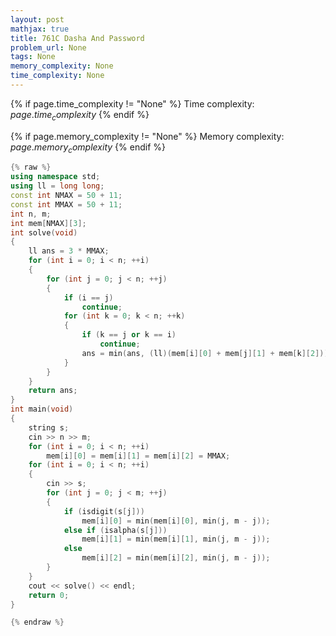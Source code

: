 ```yaml
---
layout: post
mathjax: true
title: 761C Dasha And Password
problem_url: None
tags: None
memory_complexity: None
time_complexity: None
---
```




{% if page.time_complexity != "None" %}
Time complexity: ${{ page.time_complexity }}$
{% endif %}

{% if page.memory_complexity != "None" %}
Memory complexity: ${{ page.memory_complexity }}$
{% endif %}

```cpp
{% raw %}
using namespace std;
using ll = long long;
const int NMAX = 50 + 11;
const int MMAX = 50 + 11;
int n, m;
int mem[NMAX][3];
int solve(void)
{
    ll ans = 3 * MMAX;
    for (int i = 0; i < n; ++i)
    {
        for (int j = 0; j < n; ++j)
        {
            if (i == j)
                continue;
            for (int k = 0; k < n; ++k)
            {
                if (k == j or k == i)
                    continue;
                ans = min(ans, (ll)(mem[i][0] + mem[j][1] + mem[k][2]));
            }
        }
    }
    return ans;
}
int main(void)
{
    string s;
    cin >> n >> m;
    for (int i = 0; i < n; ++i)
        mem[i][0] = mem[i][1] = mem[i][2] = MMAX;
    for (int i = 0; i < n; ++i)
    {
        cin >> s;
        for (int j = 0; j < m; ++j)
        {
            if (isdigit(s[j]))
                mem[i][0] = min(mem[i][0], min(j, m - j));
            else if (isalpha(s[j]))
                mem[i][1] = min(mem[i][1], min(j, m - j));
            else
                mem[i][2] = min(mem[i][2], min(j, m - j));
        }
    }
    cout << solve() << endl;
    return 0;
}

{% endraw %}
```
